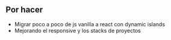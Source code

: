 ## Por hacer

- Migrar poco a poco de js vanilla a react con dynamic islands
- Mejorando el responsive y los stacks de proyectos